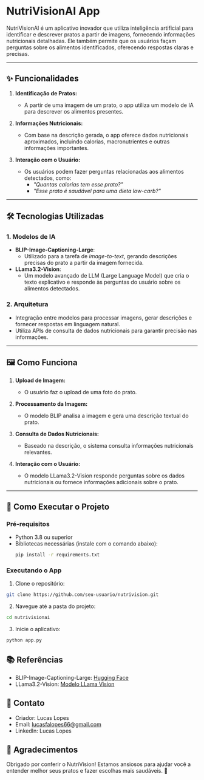 # NutriVisionAI App

NutriVisionAI é um aplicativo inovador que utiliza inteligência artificial para identificar e descrever pratos a partir de imagens, fornecendo informações nutricionais detalhadas. Ele também permite que os usuários façam perguntas sobre os alimentos identificados, oferecendo respostas claras e precisas.

---

## ✨ Funcionalidades

1. **Identificação de Pratos:**
   - A partir de uma imagem de um prato, o app utiliza um modelo de IA para descrever os alimentos presentes.

2. **Informações Nutricionais:**
   - Com base na descrição gerada, o app oferece dados nutricionais aproximados, incluindo calorias, macronutrientes e outras informações importantes.

3. **Interação com o Usuário:**
   - Os usuários podem fazer perguntas relacionadas aos alimentos detectados, como:
     - *"Quantas calorias tem esse prato?"*
     - *"Esse prato é saudável para uma dieta low-carb?"*

---

## 🛠️ Tecnologias Utilizadas

### 1. **Modelos de IA**
   - **BLIP-Image-Captioning-Large**:
     - Utilizado para a tarefa de *image-to-text*, gerando descrições precisas do prato a partir da imagem fornecida.
   - **LLama3.2-Vision**:
     - Um modelo avançado de LLM (Large Language Model) que cria o texto explicativo e responde às perguntas do usuário sobre os alimentos detectados.

### 2. **Arquitetura**
   - Integração entre modelos para processar imagens, gerar descrições e fornecer respostas em linguagem natural.
   - Utiliza APIs de consulta de dados nutricionais para garantir precisão nas informações.

---

## 🖼️ Como Funciona

1. **Upload de Imagem:**
   - O usuário faz o upload de uma foto do prato.

2. **Processamento da Imagem:**
   - O modelo BLIP analisa a imagem e gera uma descrição textual do prato.

3. **Consulta de Dados Nutricionais:**
   - Baseado na descrição, o sistema consulta informações nutricionais relevantes.

4. **Interação com o Usuário:**
   - O modelo LLama3.2-Vision responde perguntas sobre os dados nutricionais ou fornece informações adicionais sobre o prato.

---

## 🚀 Como Executar o Projeto

### Pré-requisitos
- Python 3.8 ou superior
- Bibliotecas necessárias (instale com o comando abaixo):
  ```bash
  pip install -r requirements.txt
  ```
### Executando o App
1. Clone o repositório:
```bash
git clone https://github.com/seu-usuario/nutrivision.git
```
2. Navegue até a pasta do projeto:
```bash
cd nutrivisionai
```
3. Inicie o aplicativo:
```bash
python app.py
```

## 📚 Referências
- BLIP-Image-Captioning-Large: [Hugging Face](https://huggingface.co/Salesforce/blip-image-captioning-large)
- LLama3.2-Vision: [Modelo LLama Vision](https://github.com/meta-llama/llama-models)

## 📧 Contato
- Criador: Lucas Lopes
- Email: lucasfalopes66@gmail.com
- LinkedIn: Lucas Lopes

## 🌟 Agradecimentos
Obrigado por conferir o NutriVision! Estamos ansiosos para ajudar você a entender melhor seus pratos e fazer escolhas mais saudáveis. 🍎

